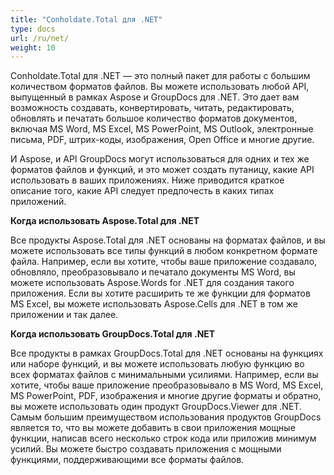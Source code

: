 ```yaml
---
title: "Conholdate.Total для .NET"
type: docs
url: /ru/net/
weight: 10
---
```


Conholdate.Total для .NET — это полный пакет для работы с большим количеством форматов файлов. Вы можете использовать любой API, выпущенный в рамках Aspose и GroupDocs для .NET. Это дает вам возможность создавать, конвертировать, читать, редактировать, обновлять и печатать большое количество форматов документов, включая MS Word, MS Excel, MS PowerPoint, MS Outlook, электронные письма, PDF, штрих-коды, изображения, Open Office и многие другие.

И Aspose, и API GroupDocs могут использоваться для одних и тех же форматов файлов и функций, и это может создать путаницу, какие API использовать в ваших приложениях. Ниже приводится краткое описание того, какие API следует предпочесть в каких типах приложений.

**Когда использовать Aspose.Total для .NET**

Все продукты Aspose.Total для .NET основаны на форматах файлов, и вы можете использовать все типы функций в любом конкретном формате файла. Например, если вы хотите, чтобы ваше приложение создавало, обновляло, преобразовывало и печатало документы MS Word, вы можете использовать Aspose.Words for .NET для создания такого приложения. Если вы хотите расширить те же функции для форматов MS Excel, вы можете использовать Aspose.Cells для .NET в том же приложении и так далее.

**Когда использовать GroupDocs.Total для .NET**

Все продукты в рамках GroupDocs.Total для .NET основаны на функциях или наборе функций, и вы можете использовать любую функцию во всех форматах файлов с минимальными усилиями. Например, если вы хотите, чтобы ваше приложение преобразовывало в MS Word, MS Excel, MS PowerPoint, PDF, изображения и многие другие форматы и обратно, вы можете использовать один продукт GroupDocs.Viewer для .NET. Самым большим преимуществом использования продуктов GroupDocs является то, что вы можете добавить в свои приложения мощные функции, написав всего несколько строк кода или приложив минимум усилий. Вы можете быстро создавать приложения с мощными функциями, поддерживающими все форматы файлов.



